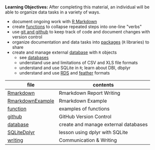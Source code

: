 **Learning Objectives:** After completing this material, an individual will be able to
organize data tasks in a variety of ways.

- document ongoing work with [R Markdown](http://rmarkdown.rstudio.com/)
- create [functions](function.Rmd) to collapse repeated steps into one-line "verbs"
- use [git and github](http://happygitwithr.com/) to keep track of code and document changes with version control
- organize documentation and data tasks into [packages](package.Rmd) (`R` libraries) to share
- create and manage external [database](database.md) with `R` objects
    + see [databases](https://db.rstudio.com/)
    + understand use and limitations of CSV and XLS file formats
    + understand and use SQLite in `R`; learn about DBI, dbplyr
    + understand and use [RDS](http://www.fromthebottomoftheheap.net/2012/04/01/saving-and-loading-r-objects/) and [feather](https://github.com/wesm/feather) formats
    
file | contents
---- | --------
[Rmarkdown](Rmarkdown.md) | Rmarkdown Report Writing
[RmarkdownExample](RmarkdownExample.Rmd) | Rmarkdown Example
[function](function.Rmd) | examples of functions
[github](github.md) | GitHub Version Control
[database](database.md) | create and manage external databases
[SQLiteDplyr](SQLiteDplyr.Rmd) | lesson using dplyr with SQLite
[writing](writing.md) | Communication & Writing

    